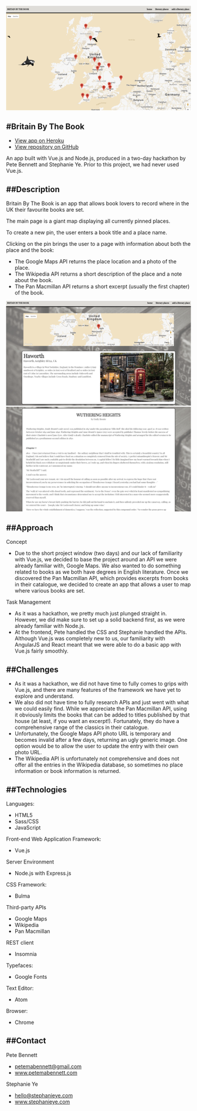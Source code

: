 ![Main Page](src/assets/images/britainbythebook.png)

#Britain By The Book
--------------
* [View app on Heroku](https://britainbythebook.herokuapp.com/)
* [View repository on GitHub](https://github.com/Petemab/vue.js_hackathon)

An app built with Vue.js and Node.js, produced in a two-day hackathon by Pete Bennett and Stephanie Ye. Prior to this project, we had never used Vue.js.

##Description
-------------
Britain By The Book is an app that allows book lovers to record where in the UK their favourite books are set.

The main page is a giant map displaying all currently pinned places.

To create a new pin, the user enters a book title and a place name.

Clicking on the pin brings the user to a page with information about both the place and the book:
* The Google Maps API returns the place location and a photo of the place.
* The Wikipedia API returns a short description of the place and a note about the book.
* The Pan Macmillan API returns a short excerpt (usually the first chapter) of the book.

![Show Page](src/assets/images/britainbythebook1.png)
![Show Page continued](src/assets/images/britainbythebook2.png)

##Approach
----------
Concept
* Due to the short project window (two days) and our lack of familiarity with Vue.js, we decided to base the project around an API we were already familiar with, Google Maps. We also wanted to do something related to books as we both have degrees in English literature. Once we discovered the Pan Macmillan API, which provides excerpts from books in their catalogue, we decided to create an app that allows a user to map where various books are set.

Task Management
* As it was a hackathon, we pretty much just plunged straight in. However, we did make sure to set up a solid backend first, as we were already familiar with Node.js.
* At the frontend, Pete handled the CSS and Stephanie handled the APIs. Although Vue.js was completely new to us, our familiarity with AngularJS and React meant that we were able to do a basic app with Vue.js fairly smoothly.

##Challenges
-----------------
* As it was a hackathon, we did not have time to fully comes to grips with Vue.js, and there are many features of the framework we have yet to explore and understand.
* We also did not have time to fully research APIs and just went with what we could easily find. While we appreciate the Pan Macmillan API, using it obviously limits the books that can be added to titles published by that house (at least, if you want an excerpt!). Fortunately, they do have a comprehensive range of the classics in their catalogue.
* Unfortunately, the Google Maps API photo URL is temporary and becomes invalid after a few days, returning an ugly generic image. One option would be to allow the user to update the entry with their own photo URL.
* The Wikipedia API is unfortunately not comprehensive and does not offer all the entries in the Wikipedia database, so sometimes no place information or book information is returned.

##Technologies
--------------
Languages:
* HTML5
* Sass/CSS
* JavaScript

Front-end Web Application Framework:
* Vue.js

Server Environment
* Node.js with Express.js

CSS Framework:
* Bulma

Third-party APIs
* Google Maps
* Wikipedia
* Pan Macmillan

REST client
* Insomnia

Typefaces:
* Google Fonts

Text Editor:
* Atom

Browser:
* Chrome

##Contact
---------
Pete Bennett
* petemabennett@gmail.com
* www.petemabennett.com

Stephanie Ye
* hello@stephanieye.com
* www.stephanieye.com
